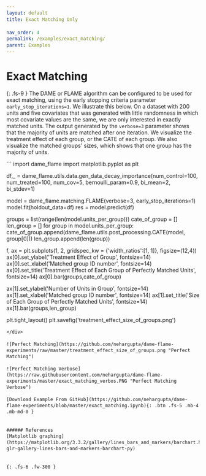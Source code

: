 ```yaml
---
layout: default
title: Exact Matching Only

nav_order: 4
permalink: /examples/exact_matching/
parent: Examples
---
```


# Exact Matching
{: .fs-9 }
The DAME or FLAME algorithm can be configured to be used for exact matching, using the early stopping criteria parameter `early_stop_iterations=1`. We illustrate this below. On a dataset with 200 units and five covariates that was generated with little randomness in which most covariate values are the same, we are only interested in exactly matched units. The output generated by the `verbose=3` parameter shows that the majority of units are matched after one iteration. We visualize the treatment effect of each group, or the CATE of each group. We also visualize the matched groups' sizes, which shows that one group has the majority of units. 

<div class="early_stop" markdown="1">
```
import dame_flame
import matplotlib.pyplot as plt


df,_ = dame_flame.utils.data.gen_data_decay_importance(num_control=100, num_treated=100, 
                    num_cov=5, bernoulli_param=0.9, bi_mean=2, bi_stdev=1)

model = dame_flame.matching.FLAME(verbose=3, early_stop_iterations=1)
model.fit(holdout_data=df)
res = model.predict(df)

groups = list(range(len(model.units_per_group)))
cate_of_group = []
len_group = []
for group in model.units_per_group:
    cate_of_group.append(dame_flame.utils.post_processing.CATE(model, group[0]))
    len_group.append(len(group))
    
    
f, ax = plt.subplots(1, 2, gridspec_kw = {'width_ratios':[1, 1]}, figsize=(12,4))
ax[0].set_ylabel('Treatment Effect of Group', fontsize=14)
ax[0].set_xlabel('Matched group ID number', fontsize=14)
ax[0].set_title('Treatment Effect of Each Group of Perfectly Matched Units', fontsize=14)
ax[0].bar(groups,cate_of_group)

ax[1].set_ylabel('Number of Units in Group', fontsize=14)
ax[1].set_xlabel('Matched group ID number', fontsize=14)
ax[1].set_title('Size of Each Group of Perfectly Matched Units', fontsize=14)
ax[1].bar(groups,len_group)

plt.tight_layout()
plt.savefig('treatment_effect_size_of_groups.png')
```
</div>

![Perfect Matching](https://github.com/nehargupta/dame-flame-experiments/raw/master/treatment_effect_size_of_groups.png "Perfect Matching")

![Perfect Matching Verbose](https://raw.githubusercontent.com/nehargupta/dame-flame-experiments/master/exact_matching_verbos.PNG "Perfect Matching Verbose")

[Download Example From GitHub](https://github.com/nehargupta/dame-flame-experiments/blob/master/exact_matching.ipynb){: .btn .fs-5 .mb-4 .mb-md-0 }


###### References
[Matplotlib graphing](https://matplotlib.org/3.3.2/gallery/lines_bars_and_markers/barchart.html#sphx-glr-gallery-lines-bars-and-markers-barchart-py)


{: .fs-6 .fw-300 }

